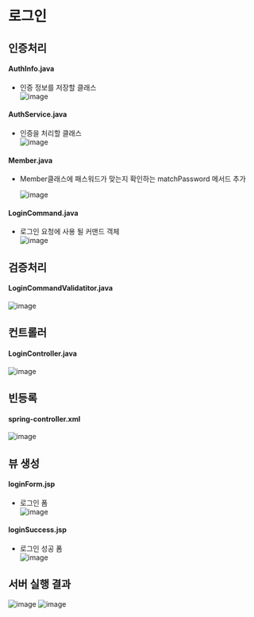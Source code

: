 # 로그인
## 인증처리
#### AuthInfo.java
- 인증 정보를 저장할 클래스  
![image](https://user-images.githubusercontent.com/79209568/123582776-6417de80-d819-11eb-93f2-ed9c77b2da24.png)

#### AuthService.java
- 인증을 처리할 클래스  
![image](https://user-images.githubusercontent.com/79209568/123582690-36329a00-d819-11eb-8041-94fb03d39aea.png)

#### Member.java
- Member클래스에 패스워드가 맞는지 확인하는 matchPassword 메서드 추가  
  
  ![image](https://user-images.githubusercontent.com/79209568/123582658-2450f700-d819-11eb-951f-b6749be013dc.png)
  
#### LoginCommand.java
- 로그인 요청에 사용 될 커맨드 객체  
![image](https://user-images.githubusercontent.com/79209568/123583295-544cca00-d81a-11eb-9b08-dcedc40cfc7b.png)

## 검증처리
#### LoginCommandValidatitor.java
![image](https://user-images.githubusercontent.com/79209568/123583672-fcfb2980-d81a-11eb-85ec-8fbb529fa3c5.png)

## 컨트롤러
#### LoginController.java
![image](https://user-images.githubusercontent.com/79209568/123584536-79dad300-d81c-11eb-9820-5543e76988af.png)

## 빈등록
#### spring-controller.xml
![image](https://user-images.githubusercontent.com/79209568/123586092-30d84e00-d81f-11eb-96dd-cf34c9e9144f.png)

## 뷰 생성
#### loginForm.jsp
- 로그인 폼  
![image](https://user-images.githubusercontent.com/79209568/123587580-73028f00-d821-11eb-9bfb-9c436db5d4a8.png)

#### loginSuccess.jsp
- 로그인 성공 폼  
![image](https://user-images.githubusercontent.com/79209568/123587601-77c74300-d821-11eb-9ad1-bdd855aef9b6.png)

## 서버 실행 결과
![image](https://user-images.githubusercontent.com/79209568/123587651-8c0b4000-d821-11eb-8186-6266852a049c.png)
![image](https://user-images.githubusercontent.com/79209568/123587666-9299b780-d821-11eb-83e6-fa600da3e31c.png)

